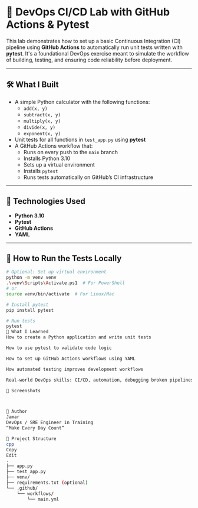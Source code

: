 # 🔁 DevOps CI/CD Lab with GitHub Actions & Pytest

This lab demonstrates how to set up a basic Continuous Integration (CI) pipeline using **GitHub Actions** to automatically run unit tests written with **pytest**. It's a foundational DevOps exercise meant to simulate the workflow of building, testing, and ensuring code reliability before deployment.

---

## 🛠️ What I Built

- A simple Python calculator with the following functions:
  - `add(x, y)`
  - `subtract(x, y)`
  - `multiply(x, y)`
  - `divide(x, y)`
  - `exponent(x, y)`
- Unit tests for all functions in `test_app.py` using **pytest**
- A GitHub Actions workflow that:
  - Runs on every push to the `main` branch
  - Installs Python 3.10
  - Sets up a virtual environment
  - Installs `pytest`
  - Runs tests automatically on GitHub’s CI infrastructure

---

## 🚀 Technologies Used

- **Python 3.10**
- **Pytest**
- **GitHub Actions**
- **YAML**

---

## 🧪 How to Run the Tests Locally

```bash
# Optional: Set up virtual environment
python -m venv venv
.\venv\Scripts\Activate.ps1  # For PowerShell
# or
source venv/bin/activate  # For Linux/Mac

# Install pytest
pip install pytest

# Run tests
pytest
🧠 What I Learned
How to create a Python application and write unit tests

How to use pytest to validate code logic

How to set up GitHub Actions workflows using YAML

How automated testing improves development workflows

Real-world DevOps skills: CI/CD, automation, debugging broken pipelines

📸 Screenshots



👤 Author
Jamar
DevOps / SRE Engineer in Training
“Make Every Day Count”

📂 Project Structure
cpp
Copy
Edit
.
├── app.py
├── test_app.py
├── venv/
├── requirements.txt (optional)
└── .github/
    └── workflows/
        └── main.yml
